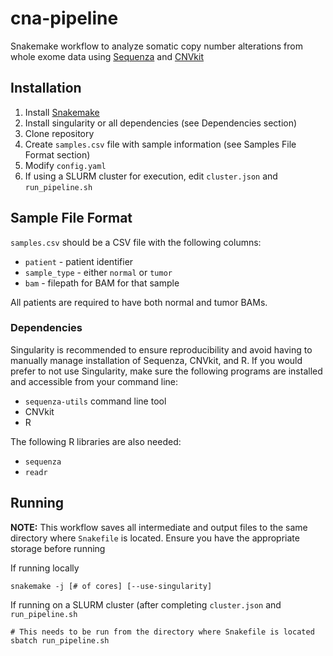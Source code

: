 # cna-pipeline
Snakemake workflow to analyze somatic copy number alterations from whole exome data using
[Sequenza](https://cran.r-project.org/web/packages/sequenza/vignettes/sequenza.html) and
[CNVkit](https://cnvkit.readthedocs.io/en/stable/)

## Installation
1. Install [Snakemake](https://snakemake.readthedocs.io/en/stable/)
2. Install singularity or all dependencies (see Dependencies section)
3. Clone repository
4. Create `samples.csv` file with sample information (see Samples File Format section)
5. Modify `config.yaml`
6. If using a SLURM cluster for execution, edit `cluster.json` and `run_pipeline.sh`

## Sample File Format
`samples.csv` should be a CSV file with the following columns:

* `patient` - patient identifier
* `sample_type` - either `normal` or `tumor`
* `bam` - filepath for BAM for that sample

All patients are required to have both normal and tumor BAMs.

### Dependencies
Singularity is recommended to ensure reproducibility and avoid having to manually
manage installation of Sequenza, CNVkit, and R. If you would prefer to not use
Singularity, make sure the following programs are installed and accessible from
your command line:

* `sequenza-utils` command line tool
* CNVkit
* R

The following R libraries are also needed:

* `sequenza`
* `readr`

## Running
**NOTE:** This workflow saves all intermediate and output files to the same
directory where `Snakefile` is located. Ensure you have the appropriate storage
before running

If running locally
```
snakemake -j [# of cores] [--use-singularity]
```

If running on a SLURM cluster (after completing `cluster.json` and `run_pipeline.sh`
```
# This needs to be run from the directory where Snakefile is located
sbatch run_pipeline.sh
```

